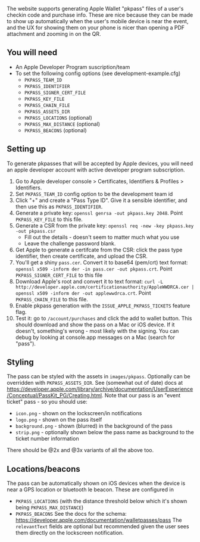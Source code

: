 The website supports generating Apple Wallet "pkpass" files of a user's checkin code and
purchase info. These are nice because they can be made to show up automatically when the
user's mobile device is near the event, and the UX for showing them on your phone is nicer
than opening a PDF attachment and zooming in on the QR.

## You will need
- An Apple Developer Program suscription/team
- To set the following config options (see development-example.cfg)
    - `PKPASS_TEAM_ID`
    - `PKPASS_IDENTIFIER`
    - `PKPASS_SIGNER_CERT_FILE`
    - `PKPASS_KEY_FILE`
    - `PKPASS_CHAIN_FILE`
    - `PKPASS_ASSETS_DIR`
    - `PKPASS_LOCATIONS` (optional)
    - `PKPASS_MAX_DISTANCE` (optional)
    - `PKPASS_BEACONS` (optional)

## Setting up
To generate pkpasses that will be accepted by Apple devices, you will need an apple
developer account with active developer program subscription.

1. Go to Apple developer console > Certificates, Identifiers & Profiles > Identifiers.
1. Set `PKPASS_TEAM_ID` config option to be the development team id
1. Click "+" and create a "Pass Type ID". Give it a sensible identifier, and then use this
  as `PKPASS_IDENTIFIER`.
1. Generate a private key: `openssl genrsa -out pkpass.key 2048`. Point `PKPASS_KEY_FILE` to this file.
1. Generate a CSR from the private key: `openssl req -new -key pkpass.key -out pkpass.csr`
    - Fill out the details - doesn't seem to matter much what you use
    - Leave the challenge password blank.
1. Get Apple to generate a certifcate from the CSR: click the pass type identifier, then
   create certificate, and upload the CSR.
1. You'll get a shiny `pass.cer`. Convert it to base64 (pem/crt) text format:
   `openssl x509 -inform der -in pass.cer -out pkpass.crt`. Point `PKPASS_SIGNER_CERT_FILE` to this file
1. Download Apple's root and convert it to text format:
   `curl -L http://developer.apple.com/certificationauthority/AppleWWDRCA.cer | openssl x509 -inform der -out applewwdrca.crt`. Point `PKPASS_CHAIN_FILE` to this file.
1. Enable pkpass generation with the `ISSUE_APPLE_PKPASS_TICKETS` feature flag.
1. Test it: go to `/account/purchases` and click the add to wallet button. This should download and show the pass on a Mac or iOS device. If it doesn't, something's wrong - most likely with the signing. You can debug by looking at console.app messages on a Mac (search for "pass").

## Styling
The pass can be styled with the assets in `images/pkpass`. Optionally can be overridden with `PKPASS_ASSETS_DIR`. See (somewhat out of date) docs at https://developer.apple.com/library/archive/documentation/UserExperience/Conceptual/PassKit_PG/Creating.html.
Note that our pass is an "event ticket" pass - so you should use:
- `icon.png` - shown on the lockscreen/in notifications
- `logo.png` - shown on the pass itself
- `background.png` - shown (blurred) in the background of the pass
- `strip.png` - optionally shown below the pass name as background to the ticket number information

There should be @2x and @3x variants of all the above too.

## Locations/beacons
The pass can be automatically shown on iOS devices when the device is near a GPS location or bluetooth le beacon. These are configured in
- `PKPASS_LOCATIONS` (with the distance threshold below which it's shown being `PKPASS_MAX_DISTANCE`)
- `PKPASS_BEACONS`
See the docs for the schema: https://developer.apple.com/documentation/walletpasses/pass
The `relevantText` fields are optional but recommended given the user sees them directly on the lockscreen notification.